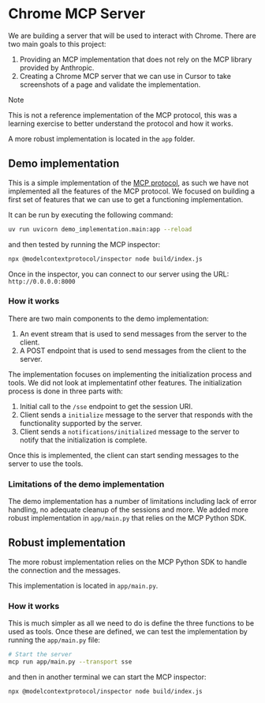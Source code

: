 # Chrome MCP Server

We are building a server that will be used to interact with Chrome. There are two main goals to this project:

1. Providing an MCP implementation that does not rely on the MCP library provided by Anthropic.
2. Creating a Chrome MCP server that we can use in Cursor to take screenshots of a page and validate the implementation.

> [!NOTE]
> This is not a reference implementation of the MCP protocol, this was a learning exercise to better understand the protocol and how it works.

A more robust implementation is located in the `app` folder.

## Demo implementation

This is a simple implementation of the [MCP protocol](https://spec.modelcontextprotocol.io/specification/2024-11-05/), as such we
have not implemented all the features of the MCP protocol. We focused on building a first set of features that we can use to
get a functioning implementation.

It can be run by executing the following command:

```bash
uv run uvicorn demo_implementation.main:app --reload
```

and then tested by running the MCP inspector:

```bash
npx @modelcontextprotocol/inspector node build/index.js
```

Once in the inspector, you can connect to our server using the URL: `http://0.0.0.0:8000`

### How it works

There are two main components to the demo implementation:

1. An event stream that is used to send messages from the server to the client.
2. A POST endpoint that is used to send messages from the client to the server.

The implementation focuses on implementing the initialization process and tools. We did not look at implementatinf other features.
The initialization process is done in three parts with:

1. Initial call to the `/sse` endpoint to get the session URI.
2. Client sends a `initialize` message to the server that responds with the functionality supported by the server.
3. Client sends a `notifications/initialized` message to the server to notify that the initialization is complete.

Once this is implemented, the client can start sending messages to the server to use the tools.

### Limitations of the demo implementation

The demo implementation has a number of limitations including lack of error handling, no adequate cleanup of the sessions and more.
We added more robust implementation in `app/main.py` that relies on the MCP Python SDK.

## Robust implementation

The more robust implementation relies on the MCP Python SDK to handle the connection and the messages.

This implementation is located in `app/main.py`.

### How it works

This is much simpler as all we need to do is define the three functions to be used as tools. Once these are defined, we can test
the implementation by running the `app/main.py` file:

```bash
# Start the server
mcp run app/main.py --transport sse
```

and then in another terminal we can start the MCP inspector:

```bash
npx @modelcontextprotocol/inspector node build/index.js
```
